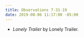 ```yaml
---
title: Observations 7-31-19
date: 2019-08-06 11:17:00 -05:00
---
```


- *Lonely Trailer* by Lonely Trailer.